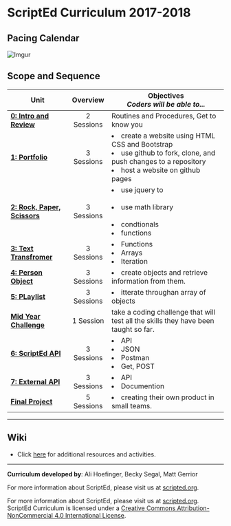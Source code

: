 # ScriptEd Curriculum 2017-2018

## Pacing Calendar
![Imgur](http://i.imgur.com/8LibL1t.png)

## Scope and Sequence

| Unit  | Overview | Objectives <br> *Coders will be able to...* |
|-------|:-------:|------|
| [**0: Intro and Review**](units/unit0)|2 Sessions | Routines and Procedures, Get to know you |
| [**1: Portfolio**](units/unit1) | 3 Sessions | <li> create a website using HTML CSS and Bootstrap</li> <li>use github to fork, clone, and push changes to a repository</li>  <li>host a website on github pages</li> |
| [**2: Rock, Paper, Scissors**](units/unit2) | 3 Sessions | <li> use jquery to </li> <br><li> use math library </li> <br> <li>condtionals </li>  <li>functions</li>|
| [**3: Text Transfromer**](units/5-JSobjects) | 3 Sessions | <li> Functions </li> <li> Arrays </li>  <li>Iteration </li>|
| [**4: Person Object**](units/5-JSobjects) | 3 Sessions | <li> create objects and retrieve information from them. </li> |
| [**5: PLaylist**](units/6-giphyAPI) | 3 Sessions |  <li> itterate throughan array of objects </li>|
| [**Mid Year Challenge**](units/midYearChallenge) | 1 Session | take a coding challenge that will test all the skills they have been taught so far.|
| [**6: ScriptEd  API**](units/7-openWeatherAPI) | 3 Sessions | <li> API </li>  <li> JSON </li> <li> Postman </li> <li> Get, POST </li>|
| [**7: External API**](units/opt-FoursquareAPI)| 3 Sessions | <li> API </li> <li> Documention </li> |
| [**Final Project**](units/9-entrepreneur) | 5 Sessions | <li> creating their own product in small teams. </li> |

----
## Wiki

* Click [here](https://github.com/ScriptEdcurriculum/curriculum17-18/wiki/2:-Advanced) for additional resources and activities.

----
**Curriculum developed by**: Ali Hoefinger, Becky Segal, Matt Gerrior

For more information about ScriptEd, please visit us at [scripted.org](https://www.scripted.org). 
<br>


For more information about ScriptEd, please visit us at [scripted.org](https://www.scripted.org). 
<br>
ScriptEd Curriculum is licensed under a <a rel="license" href="http://creativecommons.org/licenses/by-nc/4.0/">Creative Commons Attribution-NonCommercial 4.0 International License</a>. 
